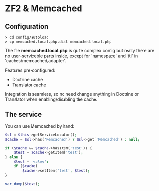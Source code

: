 ZF2 & Memcached
===============

Configuration
-------------
```shell
> cd config/autoload
> cp memcached.local.php.dist memcached.local.php
```

The file **memcached.local.php** is quite complex config but really there are no user-serviceble parts inside, except for 'namespace' and 'ttl' in 'caches/memcached/adapter'.

Features pre-configured:
* Doctrine cache
* Translator cache

Integration is seamless, so no need change anything in Doctrine or Translator when enabling/disabling the cache.

The service
-----------
You can use Memcached by hand:

```php
$sl = $this->getServiceLocator();
$cache = $sl->has('Memcached') ? $sl->get('Memcached') : null;

if ($cache && $cache->hasItem('test')) {
    $test = $cache->getItem('test');
} else {
    $test = 'value';
    if ($cache)
        $cache->setItem('test', $test);
}

var_dump($test);
```
